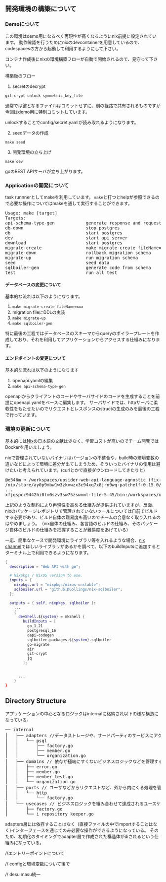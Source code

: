 ## 開発環境の構築について

### Demoについて

この環境はdemo用になるべく再現性が高くなるようにnix前提に設定されています。
動作確認を行うためにnixのdevcontainerを用意しているので、codespacesの方から起動して利用するようにして下さい。

コンテナ作成後にnixの環境構築フローが自動で開始されるので、見守って下さい。

構築後のフロー

1. secretのdecrypt

`git-crypt unlock symmetric_key_file`

通常では鍵となるファイルはコミットせずに、別の経路で共有されるものですが今回はdemo用に特別コミットしています。

unlockすることでconfig/secret.yamlが読み取れるようになります。

2. seedデータの作成

`make seed`

3. 開発環境の立ち上げ

`make dev`

goのREST APIサーバが立ち上がります。

### Applicationの開発について

task runnnerとしてmakeを利用しています。 `make`と打つとhelpが参照できるので必要な操作についてはmakeを通して実行することができます。
<pre>
Usage: make [target]
Targets:
api-schema-type-gen            generate response and request struct from openapi.yaml
db-down                        stop postgres
db                             start postgres
dev                            start api server
download                       start postgres
migrate-create                 make migrate-create fileName=
migrate-down                   rollback migration schema
migrate-up                     run migration schema
seed                           seed data
sqlboiler-gen                  generate code from schema
test                           run all test
</pre>

#### データベースの変更について

基本的な流れは以下のようになります。
1. `make migrate-create fileName=xxx`
2. migration fileにDDLの実装
3. `make migrate-up`
4. `make sqlboiler-gen`

特に最後の工程ではデータベースのスキーマからqueryのボイラープレートを作成しており、それを利用してアプリケーションからアクセスする仕組みになります。

#### エンドポイントの変更について

基本的な流れは以下のようになります
1. openapi.yamlの編集
2. `make api-schema-type-gen`

openapiからクライアントのコードやサーバサイドのコードを生成することを前提にopenapi.yamlをベースに編集します。
サーバサイドでは、httpサーバに柔軟性をもたせたいのでリクエストとレスポンスのstructの生成のみを最後の工程で行っています。

### 環境の更新について

基本的には[Nix](https://nixos.org/)の日本語の文献は少なく、学習コストが高いのでチーム開発ではDockerを用いましょう。

nixで管理されていないバイナリはバージョンの不整合や、build時の環境変数の違いなどによって環境に差分が出てしまうため、そういったバイナリの使用は避けたいと考えられています。(curlとかで直接ダウンロードしてきたりと)
<pre>
@e346m ➜ /workspaces/upsider-web-api-language-agnostic (fix-missing-direnv-command) $ echo $PATH
/nix/store/ay0p9mbw1w3zkvwzx3c94xq7x8jrn9wq-patchelf-0.15.0/bin:/nix/store/18bs92p6yf6w2wwxhbplgx02y6anq092-gcc-wrapper-12.3.0/bin:/nix/store/h5kvfrjmpw792v8jg7nrzfkffmn0iyy8-gcc-12.3.0/bin:/nix/store/f6in5kb2y5v06zinz1a6xy6cyg67q026-glibc-2.37-8-bin/bin:/nix/store/y9gr7abw
...
xfjqspcc9442hi0lm0szv3sw75zswvml-file-5.45/bin:/workspaces/upsider-web-api-language-agnostic/.direnv/bin:/vscode/bin/linux-alpine/f1b07bd25dfad64b0167beb15359ae573aecd2cc/bin/remote-cli:/home/vscode/.nix-profile/bin:/nix/var/nix/profiles/default/bin:/nix/var/nix/profiles/default/bin:/nix/var/nix/profiles/default/sbin:/usr/local/sbin:/usr/local/bin:/usr/sbin:/usr/bin:/sbin:/bin:/home/vscode/.local/bin
</pre>
上記のような制約により再現性を高める仕組みが提供されていますが、反面、nixのパッケージレポジトリで管理されていないツールについては自前でビルドする必要があり、ビルド自体の難易度も高いのでチームの合意なく取り入れるのはやめましょう。　（nix自体の仕組み、各言語のビルドの仕組み、そのパッケージ自体のビルドの仕組みを把握することが難易度をあげている）


一応、簡単なケースで開発環境にライブラリ等を入れるような場合、[nix channel](https://search.nixos.org/packages)でほしいライブラリがあるかを調べて、以下のbuildInputsに追加するとターミナル上で利用できるようになります。
```nix
{
  description = "Web API with go";

  # Nixpkgs / NixOS version to use.
  inputs = {
    nixpkgs.url = "nixpkgs/nixos-unstable";
    sqlboiler.url = "github:DGollings/nix-sqlboiler";
  };

  outputs = { self, nixpkgs, sqlboiler }:
    ...
    {
      devShell.${system} = mkShell {
        buildInputs = [
          go_1_21
          postgresql_16
          oapi-codegen
          sqlboiler.packages.${system}.sqlboiler
          go-migrate
          air
          git-crypt
          jq
        ];


      ...
    }
}


```

## Directory Structure
アプリケーションの中心となるロジックはinternalに格納され以下の様な構造になっている。
<pre>
── internal
│   ├── adapters //データストレージや、サードパーティのサービスにアクセスするような内から外に出る処理を管理する。
│   │   └── psql
│   │       ├── factory.go
│   │       ├── member.go
│   │       └── organization.go
│   ├── domains // 依存が極端にすくないビジネスロジックなどを管理する。
│   │   ├── error.go
│   │   ├── member.go
│   │   ├── member_test.go
│   │   └── organization.go
│   ├── ports // ユーザなどからリクエストなど、外から内にくる処理を管理する。
│   │   └── http
│   │       └── factory.go
│   └── usecases // ビジネスロジックを組み合わせて達成されるユースケースを管理する。
│       ├── factory.go
│       └── i_repository_keeper.go
</pre>

adapters層には依存することはなく（直接ファイルの中でimportすることはなく)インターフェースを通じてのみ必要な操作ができるようになっている。
そのため、初期化のタイミングでadapter層で作成された構造体がdiされるという仕組みになっている。

//エントリーポイントについて

// configと環境変数について後で

// desu masu統一
